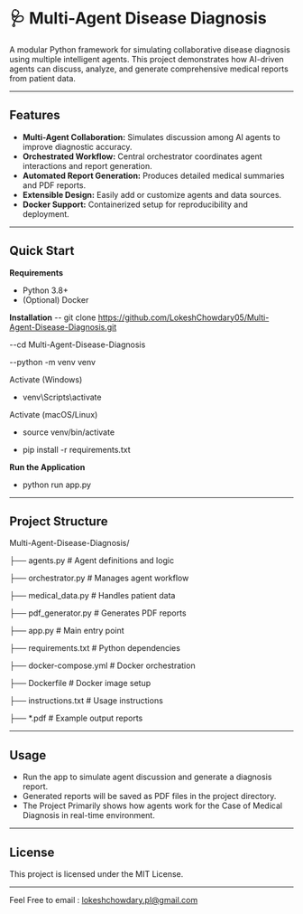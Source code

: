 # 🩺 Multi-Agent Disease Diagnosis

A modular Python framework for simulating collaborative disease diagnosis using multiple intelligent agents. This project demonstrates how AI-driven agents can discuss, analyze, and generate comprehensive medical reports from patient data.

---

## Features

- **Multi-Agent Collaboration:** Simulates discussion among AI agents to improve diagnostic accuracy.
- **Orchestrated Workflow:** Central orchestrator coordinates agent interactions and report generation.
- **Automated Report Generation:** Produces detailed medical summaries and PDF reports.
- **Extensible Design:** Easily add or customize agents and data sources.
- **Docker Support:** Containerized setup for reproducibility and deployment.

---

## Quick Start

**Requirements**
- Python 3.8+
- (Optional) Docker

**Installation**
-- git clone https://github.com/LokeshChowdary05/Multi-Agent-Disease-Diagnosis.git

--cd Multi-Agent-Disease-Diagnosis

--python -m venv venv

Activate (Windows)
 - venv\Scripts\activate

Activate (macOS/Linux)
 - source venv/bin/activate
  
 - pip install -r requirements.txt


**Run the Application**

- python run app.py


---

## Project Structure

Multi-Agent-Disease-Diagnosis/

├── agents.py                    # Agent definitions and logic

├── orchestrator.py              # Manages agent workflow

├── medical_data.py              # Handles patient data

├── pdf_generator.py             # Generates PDF reports

├── app.py                       # Main entry point

├── requirements.txt             # Python dependencies

├── docker-compose.yml           # Docker orchestration

├── Dockerfile                   # Docker image setup

├── instructions.txt             # Usage instructions

├── *.pdf                        # Example output reports


---

## Usage
- Run the app to simulate agent discussion and generate a diagnosis report.
- Generated reports will be saved as PDF files in the project directory.
- The Project Primarily shows how agents work for the Case of Medical Diagnosis in real-time environment.

---

## License

This project is licensed under the MIT License.

---

Feel Free to email : lokeshchowdary.pl@gmail.com
